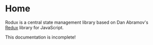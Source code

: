 # Home
Rodux is a central state management library based on Dan Abramov's [Redux](http://redux.js.org/) library for JavaScript.

This documentation is incomplete!